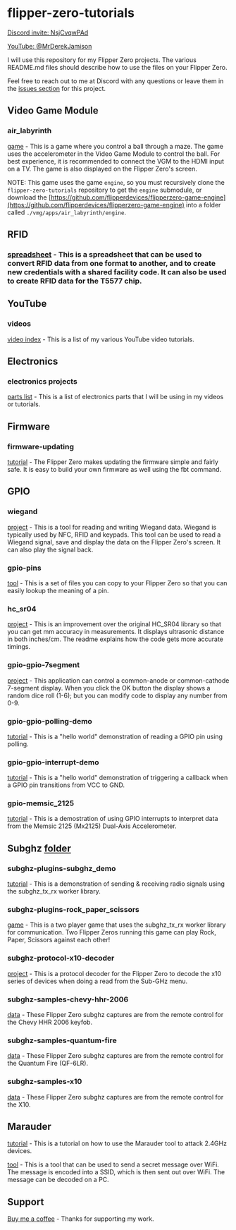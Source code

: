 # flipper-zero-tutorials
[Discord invite: NsjCvqwPAd](https://discord.com/invite/NsjCvqwPAd)

[YouTube: @MrDerekJamison](https://YouTube.com/@MrDerekJamison)

I will use this repository for my Flipper Zero projects.  The various README.md files should describe how to use the files on your Flipper Zero.

Feel free to reach out to me at Discord with any questions or leave them in the [issues section](https://github.com/jamisonderek/flipper-zero-tutorials/issues) for this project.


## Video Game Module
### air_labyrinth
[game](./vgm/apps/air_labyrinth/README.md) - This is a game where you control a ball through a maze.  The game uses the accelerometer in the Video Game Module to control the ball.  For best experience, it is recommended to connect the VGM to the HDMI input on a TV.  The game is also displayed on the Flipper Zero's screen.

NOTE: This game uses the game `engine`, so you must recursively clone the `flipper-zero-tutorials` repository to get the `engine` submodule, or download the [https://github.com/flipperdevices/flipperzero-game-engine](https://github.com/flipperdevices/flipperzero-game-engine) into a folder called `./vmg/apps/air_labyrinth/engine`.

## RFID
### [spreadsheet](./rfid/README.md) - This is a spreadsheet that can be used to convert RFID data from one format to another, and to create new credentials with a shared facility code.  It can also be used to create RFID data for the T5577 chip.

## YouTube
### videos
[video index](./youtube/README.md) - This is a list of my various YouTube video tutorials.


## Electronics
### electronics projects
[parts list](./electronics/README.md) - This is a list of electronics parts that I will be using in my videos or tutorials.


## Firmware
### firmware-updating
[tutorial](./firmware/updating/README.md) - The Flipper Zero makes updating the firmware simple and fairly safe.  It is easy to build your own firmware as well using the fbt command.


## GPIO
### wiegand
[project](./gpio/wiegand/README.md) - This is a tool for reading and writing Wiegand data. Wiegand is typically used by NFC, RFID and keypads.  This tool can be used to read a Wiegand signal, save and display the data on the Flipper Zero's screen.  It can also play the signal back.

### gpio-pins
[tool](./gpio/pins/README.md) - This is a set of files you can copy to your Flipper Zero so that you can easily lookup the meaning of a pin.

### hc_sr04
[project](./gpio/hc_sr04/README.md) - This is an improvement over the original HC_SR04 library so that you can get mm accuracy in measurements.  It displays ultrasonic distance in both inches/cm.  The readme explains how the code gets more accurate timings.

### gpio-gpio-7segment
[project](./gpio/gpio_7segment/README.md) - This application can control a common-anode or common-cathode 7-segment display.  When you click the OK button the display shows a random dice roll (1-6); but you can modify code to display any number from 0-9.

### gpio-gpio-polling-demo
[tutorial](./gpio/gpio_polling_demo/README.md) - This is a "hello world" demonstration of reading a GPIO pin using polling.

### gpio-gpio-interrupt-demo
[tutorial](./gpio/gpio_interrupt_demo/README.md) - This is a "hello world" demonstration of triggering a callback when a GPIO pin transitions from VCC to GND.

### gpio-memsic_2125
[tutorial](./gpio/memsic_2125/README.md) - This is a demostration of using GPIO interrupts to interpret data from the Memsic 2125 (Mx2125) Dual-Axis Accelerometer.


## Subghz [folder](./subghz/README.md)
### subghz-plugins-subghz_demo
[tutorial](./subghz/plugins/subghz_demo/README.md) - This is a demonstration of sending &amp; receiving radio signals using the subghz_tx_rx worker library.

### subghz-plugins-rock_paper_scissors
[game](./subghz/plugins/rock_paper_scissors/README.md) -
This is a two player game that uses the subghz_tx_rx worker library for communication.  Two Flipper Zeros running this game can play Rock, Paper, Scissors against each other!

### subghz-protocol-x10-decoder
[project](./subghz/protocols/x10/README.md) - This is a protocol decoder for the Flipper Zero to decode the x10 series of devices when doing a read from the Sub-GHz menu.

### subghz-samples-chevy-hhr-2006
[data](./subghz/samples/chevy-hhr-2006/README.md) - These Flipper Zero subghz captures are from the remote control for the Chevy HHR 2006 keyfob.

### subghz-samples-quantum-fire
[data](./subghz/samples/quantum-fire/README.md) - These Flipper Zero subghz captures are from the remote control for the Quantum Fire (QF-6LR).

### subghz-samples-x10
[data](./subghz/samples/x10/README.md) - These Flipper Zero subghz captures are from the remote control for the X10.

## Marauder
[tutorial](./marauder/README.md) - This is a tutorial on how to use the Marauder tool to attack 2.4GHz devices.

[tool](./marauder/secret_ssid/README.md) - This is a tool that can be used to send a secret message over WiFi.  The message is encoded into a SSID, which is then sent out over WiFi.  The message can be decoded on a PC.

## Support
[Buy me a coffee](https://ko-fi.com/codeallnight) - Thanks for supporting my work.
